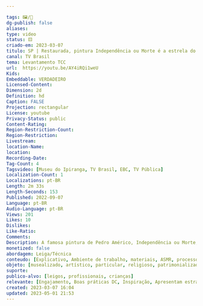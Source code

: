 ```yaml
---

tags: 🖼️/🎥️
dg-publish: false
aliases: 
type: video
status: 🟨️ 
criado-em: 2023-03-07
titulo: SP | Restaurada, pintura Independência ou Morte é a estrela do Museu do Ipiranga
canal: TV Brasil
tema: Levantamento TCC 
url:  https://youtu.be/AY4iRQi1weU
Kids: 
Embeddable: VERDADEIRO
Licensed-Content: 
Dimension: 2d
Definition: hd
Caption: FALSE
Projection: rectangular
License: youtube
Privacy-Status: public
Content-Rating: 
Region-Restriction-Count: 
Region-Restriction: 
Livestream: 
location-Name: 
location: 
Recording-Date: 
Tag-Count: 4
Tagsvideo: [Museu do Ipiranga, TV Brasil, EBC, TV Pública]
Localization-Count: 1
Localizations: pt-BR
Length: 2m 33s
Length-Seconds: 153
Published: 2022-09-07
Language: pt-BR
Audio-Language: pt-BR
Views: 201
Likes: 10
Dislikes: 
Like-Ratio: 
Comments: 
Description: A famosa pintura de Pedro Américo, Independência ou Morte, que retrata o Grito do Ipiranga e estabeleceu a imagem que os brasileiros têm desse episódio, volta a ser exposta ao público como principal estrela do Museu do Ipiranga, reaberto após nove anos. Ele passou por uma reforma de mais de R$ 200 milhões, dobrou de tamanho e teve mais de 3,5 mil peças do acervo restauradas.
monetized: false
abordagem: Leiga/Técnica
conteudo: [Explicativo, Ambiente de trabalho, materiais, ASMR, processos]
objeto: [musealizado, artístico, particular, religioso, patrimonializado, histórico]
suporte:
publico-alvo: [leigos, profissionais, crianças]
relevante: [Engajamento, Boas práticas DC, Inspiração, Apresentam estratégias de DC, Inovações, cibercultura]
created: 2023-03-07 16:04
updated: 2023-05-01 21:53
---
```

